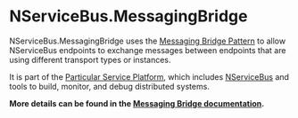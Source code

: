 # NServiceBus.MessagingBridge

NServiceBus.MessagingBridge uses the [Messaging Bridge Pattern](https://www.enterpriseintegrationpatterns.com/patterns/messaging/MessagingBridge.html) to allow NServiceBus endpoints to exchange messages between endpoints that are using different transport types or instances.

It is part of the [Particular Service Platform](https://particular.net/service-platform), which includes [NServiceBus](https://particular.net/nservicebus) and tools to build, monitor, and debug distributed systems.

**More details can be found in the [Messaging Bridge documentation](https://docs.particular.net/nservicebus/bridge).**
